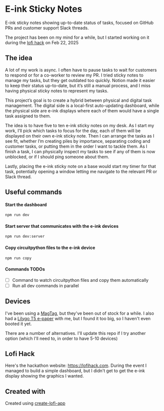 # E-ink Sticky Notes

E-ink sticky notes showing up-to-date status of tasks, focused on GitHub PRs and customer support Slack threads.

The project has been on my mind for a while, but I started working on it during the [lofi hack](https://lofihack.com/) on Feb 22, 2025

## The idea

A lot of my work is async. I often have to pause tasks to wait for customers to respond or for a co-worker to review my PR. I tried sticky notes to manage my tasks, but they get outdated too quickly. Notion made it easier to keep their status up-to-date, but it’s still a manual process, and I miss having physical sticky notes to represent my tasks.

This project’s goal is to create a hybrid between physical and digital task management. The digital side is a local-first auto-updating dashboard, while the physical side are e-ink displays where each of them would have a single task assigned to them.

The idea is to have five to ten e-ink sticky notes on my desk. As I start my work, I’ll pick which tasks to focus for the day, each of them will be displayed on their own e-ink sticky note. Then I can arrange the tasks as I see fit, whether I’m creating piles by importance, separating coding and customer tasks, or putting them in the order I want to tackle them. As I finish a task, I can physically inspect my tasks to see if any of them is now unblocked, or if I should ping someone about them.

Lastly, placing the e-ink sticky note on a base would start my timer for that task, potentially opening a window letting me navigate to the relevant PR or Slack thread.

## Useful commands

#### Start the dashboard

```bash
npm run dev
```

#### Start server that communicates with the e-ink devices

```bash
npm run dev:server
```

#### Copy circuitpython files to the e-ink device

```bash
npm run copy
```

#### Commands TODOs

- [ ] Command to watch circuitpython files and copy them automatically
- [ ] Run all dev commands in parallel

## Devices

I've been using a [MagTag](https://www.adafruit.com/product/4800), but they've been out of stock for a while. I also had a [Lilygo T5 e-paper](https://lilygo.cc/products/t5-4-7-inch-e-paper-v2-3) with me, but I found it too big, so I haven't even booted it yet.

There are a number of alternatives. I'll update this repo if I try another option (which I'll need to, in order to have 5-10 devices)

## Lofi Hack

Here's the hackathon website: https://lofihack.com. During the event I managed to build a simple dashboard, but I didn't get to get the e-ink display showing the graphics I wanted.

## Created with

Created using [create-lofi-app](https://www.npmjs.com/package/create-lofi-app)
